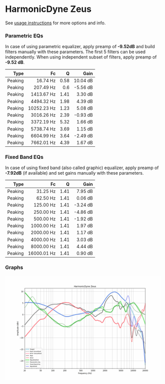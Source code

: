 # HarmonicDyne Zeus
See [usage instructions](https://github.com/jaakkopasanen/AutoEq#usage) for more options and info.

### Parametric EQs
In case of using parametric equalizer, apply preamp of **-9.52dB** and build filters manually
with these parameters. The first 5 filters can be used independently.
When using independent subset of filters, apply preamp of **-9.52 dB**.

| Type    | Fc          |    Q | Gain     |
|--------:|------------:|-----:|---------:|
| Peaking | 16.74 Hz    | 0.58 | 10.04 dB |
| Peaking | 207.49 Hz   | 0.6  | -5.56 dB |
| Peaking | 1413.67 Hz  | 1.41 | 3.30 dB  |
| Peaking | 4494.32 Hz  | 1.98 | 4.39 dB  |
| Peaking | 10252.23 Hz | 1.23 | 5.08 dB  |
| Peaking | 3016.26 Hz  | 2.39 | -0.93 dB |
| Peaking | 3372.19 Hz  | 5.32 | 1.66 dB  |
| Peaking | 5738.74 Hz  | 3.69 | 1.15 dB  |
| Peaking | 6604.99 Hz  | 3.64 | -2.49 dB |
| Peaking | 7662.01 Hz  | 4.39 | 1.67 dB  |

### Fixed Band EQs
In case of using fixed band (also called graphic) equalizer, apply preamp of **-7.92dB**
(if available) and set gains manually with these parameters.

| Type    | Fc          |    Q | Gain     |
|--------:|------------:|-----:|---------:|
| Peaking | 31.25 Hz    | 1.41 | 7.95 dB  |
| Peaking | 62.50 Hz    | 1.41 | 0.06 dB  |
| Peaking | 125.00 Hz   | 1.41 | -3.24 dB |
| Peaking | 250.00 Hz   | 1.41 | -4.86 dB |
| Peaking | 500.00 Hz   | 1.41 | -1.92 dB |
| Peaking | 1000.00 Hz  | 1.41 | 1.97 dB  |
| Peaking | 2000.00 Hz  | 1.41 | 1.17 dB  |
| Peaking | 4000.00 Hz  | 1.41 | 3.03 dB  |
| Peaking | 8000.00 Hz  | 1.41 | 4.44 dB  |
| Peaking | 16000.01 Hz | 1.41 | 0.90 dB  |

### Graphs
![](./HarmonicDyne%20Zeus.png)